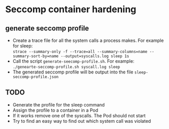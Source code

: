 # Seccomp container hardening

## generate seccomp profile
* Create a trace file for all the system calls a process makes. For example for sleep:  
    `strace --summary-only -f --trace=all --summary-columns=name --summary-sort-by=name --output=syscalls.log sleep 1s`
* Call the script `generate-seecomp-profile.sh`. For example:  
    `./genearte-seccomp-profile.sh syscall.log sleep`
* The generated seccomp profile will be output into the file `sleep-seccomp-profile.json`

## TODO
* Generate the profile for the sleep command
* Assign the profile to a container in a Pod
* If it works remove one of the syscalls. The Pod should not start
* Try to find an easy way to find out which system call was violated